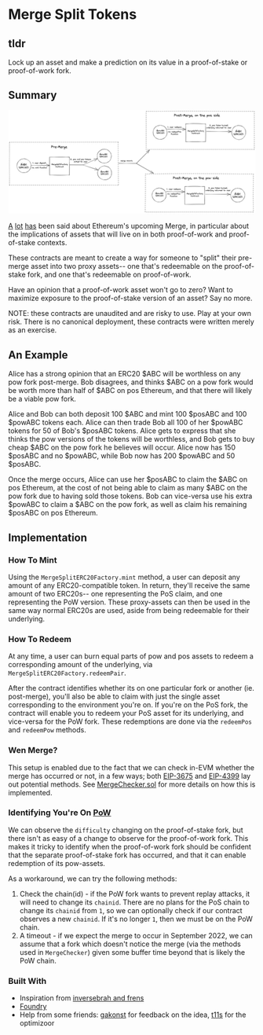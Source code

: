 # Merge Split Tokens

## tldr

Lock up an asset and make a prediction on its value in a proof-of-stake or proof-of-work fork.

## Summary

![user flow diagram](./assets/user_flow.png)

[A](https://twitter.com/galois_capital/status/1555757029792309248) [lot](https://twitter.com/Galois_Capital/status/1553499131943043073) [has](https://twitter.com/Galois_Capital/status/1552716668526370816) been said about Ethereum's upcoming Merge, in particular about the implications of assets that will live on in both proof-of-work and proof-of-stake contexts.

These contracts are meant to create a way for someone to "split" their pre-merge asset into two proxy assets-- one that's redeemable on the proof-of-stake fork, and one that's redeemable on proof-of-work.

Have an opinion that a proof-of-work asset won't go to zero? Want to maximize exposure to the proof-of-stake version of an asset? Say no more.

NOTE: these contracts are unaudited and are risky to use. Play at your own risk. There is no canonical deployment, these contracts were written merely as an exercise.

## An Example

Alice has a strong opinion that an ERC20 $ABC will be worthless on any pow fork post-merge. Bob disagrees, and thinks $ABC on a pow fork would be worth more than half of $ABC on pos Ethereum, and that there will likely be a viable pow fork.

Alice and Bob can both deposit 100 $ABC and mint 100 $posABC and 100 $powABC tokens each. Alice can then trade Bob all 100 of her $powABC tokens for 50 of Bob's $posABC tokens. Alice gets to express that she thinks the pow versions of the tokens will be worthless, and Bob gets to buy cheap $ABC on the pow fork he believes will occur. Alice now has 150 $posABC and no $powABC, while Bob now has 200 $powABC and 50 $posABC.

Once the merge occurs, Alice can use her $posABC to claim the $ABC on pos Ethereum, at the cost of not being able to claim as many $ABC on the pow fork due to having sold those tokens. Bob can vice-versa use his extra $powABC to claim a $ABC on the pow fork, as well as claim his remaining $posABC on pos Ethereum.

## Implementation

### How To Mint

Using the `MergeSplitERC20Factory.mint` method, a user can deposit any amount of any ERC20-compatible token. In return, they'll receive the same amount of two ERC20s-- one representing the PoS claim, and one representing the PoW version. These proxy-assets can then be used in the same way normal ERC20s are used, aside from being redeemable for their underlying.

### How To Redeem

At any time, a user can burn equal parts of pow and pos assets to redeem a corresponding amount of the underlying, via `MergeSplitERC20Factory.redeemPair`.

After the contract identifies whether its on one particular fork or another (ie. post-merge), you'll also be able to claim with just the single asset corresponding to the environment you're on. If you're on the PoS fork, the contract will enable you to redeem your PoS asset for its underlying, and vice-versa for the PoW fork. These redemptions are done via the `redeemPos` and `redeemPow` methods.

### Wen Merge?

This setup is enabled due to the fact that we can check in-EVM whether the merge has occurred or not, in a few ways; both [EIP-3675](https://eips.ethereum.org/EIPS/eip-3675#replacing-difficulty-with-0) and [EIP-4399](https://eips.ethereum.org/EIPS/eip-4399#using-264-threshold-to-determine-pos-blocks) lay out potential methods. See [MergeChecker.sol](src/MergeChecker.sol) for more details on how this is implemented.

### Identifying You're On [PoW](https://ethereumpow.org/)

We can observe the `difficulty` changing on the proof-of-stake fork, but there isn't as easy of a change to observe for the proof-of-work fork. This makes it tricky to identify when the proof-of-work fork should be confident that the separate proof-of-stake fork has occurred, and that it can enable redemption of its pow-assets.

As a workaround, we can try the following methods:

1. Check the chain(id) - if the PoW fork wants to prevent replay attacks, it will need to change its `chainid`. There are no plans for the PoS chain to change its `chainid` from `1`, so we can optionally check if our contract observes a new `chainid`. If it's no longer `1`, then we must be on the PoW chain.
2. A timeout - if we expect the merge to occur in September 2022, we can assume that a fork which doesn't notice the merge (via the methods used in `MergeChecker`) given some buffer time beyond that is likely the PoW chain.

### Built With

- Inspiration from [inversebrah and frens](https://twitter.com/inversebrah/status/1556796071384612864)
- [Foundry](https://github.com/foundry-rs/foundry)
- Help from some friends: [gakonst](https://twitter.com/gakonst) for feedback on the idea, [t11s](https://twitter.com/transmissions11) for the optimizoor
